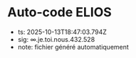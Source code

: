 # Auto-code ELIOS
- ts: 2025-10-13T18:47:03.794Z
- sig: ∞.je.toi.nous.432.528
- note: fichier généré automatiquement
